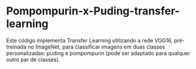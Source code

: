 # Pompompurin-x-Puding-transfer-learning
Este código implementa Transfer Learning utilizando a rede VGG16, pré-treinada no ImageNet, para classificar imagens em duas classes personalizadas: puding e pompompurin (pode ser adaptado para qualquer outro par de classes).
